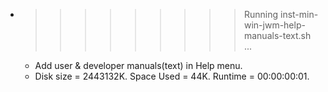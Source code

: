* >>>>>>>>> Running inst-min-win-jwm-help-manuals-text.sh ...
  * Add user & developer manuals(text) in Help menu.
  * Disk size = 2443132K. Space Used = 44K. Runtime = 00:00:00:01.
